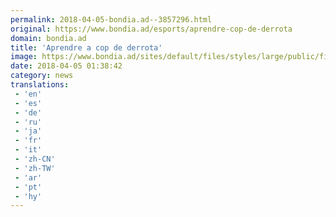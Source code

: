 ```yaml
---
permalink: 2018-04-05-bondia.ad--3857296.html
original: https://www.bondia.ad/esports/aprendre-cop-de-derrota
domain: bondia.ad
title: 'Aprendre a cop de derrota'
image: https://www.bondia.ad/sites/default/files/styles/large/public/field/image/p._19_central_copa_davis_costat_dret.jpg?itok=3NmTdaTU
date: 2018-04-05 01:38:42
category: news
translations: 
 - 'en'
 - 'es'
 - 'de'
 - 'ru'
 - 'ja'
 - 'fr'
 - 'it'
 - 'zh-CN'
 - 'zh-TW'
 - 'ar'
 - 'pt'
 - 'hy'
---
```



